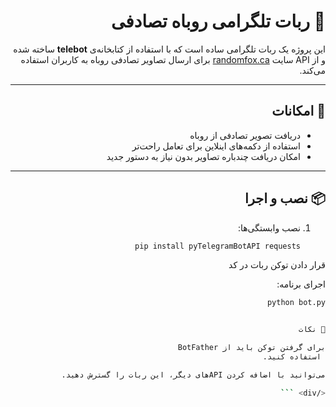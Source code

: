 <div dir="rtl">

# 🦊 ربات تلگرامی روباه تصادفی  

این پروژه یک ربات تلگرامی ساده است که با استفاده از کتابخانه‌ی **telebot** ساخته شده و از API سایت [randomfox.ca](https://randomfox.ca) برای ارسال تصاویر تصادفی روباه به کاربران استفاده می‌کند.  

---

## 🚀 امکانات  
- دریافت تصویر تصادفی از روباه  
- استفاده از دکمه‌های اینلاین برای تعامل راحت‌تر  
- امکان دریافت چندباره تصاویر بدون نیاز به دستور جدید  

---

## 📦 نصب و اجرا  
1. نصب وابستگی‌ها:  
   ```bash
   pip install pyTelegramBotAPI requests
قرار دادن توکن ربات در کد

اجرای برنامه:

```bash
python bot.py


📌 نکات

برای گرفتن توکن باید از BotFather
 استفاده کنید.

می‌توانید با اضافه کردن APIهای دیگر، این ربات را گسترش دهید.

</div> ```
